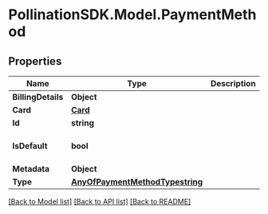 
# PollinationSDK.Model.PaymentMethod

## Properties

Name | Type | Description | Notes
------------ | ------------- | ------------- | -------------
**BillingDetails** | **Object** |  | 
**Card** | [**Card**](Card.md) |  | [optional] 
**Id** | **string** |  | 
**IsDefault** | **bool** |  | [optional] [default to false]
**Metadata** | **Object** |  | [optional] 
**Type** | [**AnyOfPaymentMethodTypestring**](AnyOfPaymentMethodTypestring.md) |  | [readonly] 

[[Back to Model list]](../README.md#documentation-for-models)
[[Back to API list]](../README.md#documentation-for-api-endpoints)
[[Back to README]](../README.md)

